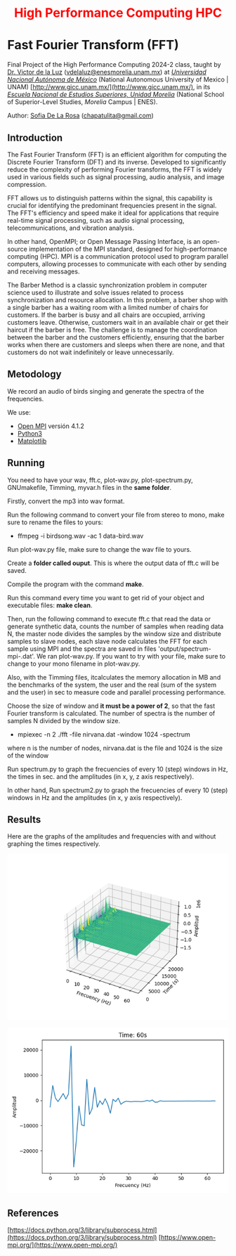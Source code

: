 <h1 align="center" style="color:red;">  High Performance Computing HPC </h1>

# Fast Fourier Transform (FFT)

Final Project of the High Performance Computing 2024-2 class, taught by [Dr. Victor de la Luz](https://github.com/itztli) (<vdelaluz@enesmorelia.unam.mx>) at *[Universidad Nacional Autónoma de México](https://www.unam.mx/)* (National Autonomous University of Mexico | UNAM) [http://www.gicc.unam.mx/](http://www.gicc.unam.mx/), in its *[Escuela Nacional de Estudios Superiores, Unidad Morelia](https://www.enesmorelia.unam.mx/)* (National School of Superior-Level Studies, *Morelia* Campus | ENES).

Author: 
[Sofia De La Rosa](https://github.com/SofiaDeLaRosa) (<chapatulita@gmail.com>)

## Introduction

The Fast Fourier Transform (FFT) is an efficient algorithm for computing the Discrete Fourier Transform (DFT) and its inverse. Developed to significantly reduce the complexity of performing Fourier transforms, the FFT is widely used in various fields such as signal processing, audio analysis, and image compression.

FFT allows us to distinguish patterns within the signal, this capability is crucial for identifying the predominant frequencies present in the signal. The FFT's efficiency and speed make it ideal for applications that require real-time signal processing, such as audio signal processing, telecommunications, and vibration analysis.

In other hand, OpenMPI; or Open Message Passing Interface, is an open-source implementation of the MPI standard, designed for high-performance computing (HPC). MPI is a communication protocol used to program parallel computers, allowing processes to communicate with each other by sending and receiving messages.

The Barber Method is a classic synchronization problem in computer science used to illustrate and solve issues related to process synchronization and resource allocation. In this problem, a barber shop with a single barber has a waiting room with a limited number of chairs for customers. If the barber is busy and all chairs are occupied, arriving customers leave. Otherwise, customers wait in an available chair or get their haircut if the barber is free. The challenge is to manage the coordination between the barber and the customers efficiently, ensuring that the barber works when there are customers and sleeps when there are none, and that customers do not wait indefinitely or leave unnecessarily.

##  Metodology

We record an audio of birds singing and generate the spectra of the frequencies.
  
We use:

* [Open MPI](https://www.open-mpi.org/) versión 4.1.2
* [Python3](https://www.python.org/downloads/)
* [Matplotlib](https://matplotlib.org/)

##  Running

You need to have your wav, fft.c, plot-wav.py, plot-spectrum.py, GNUmakefile, Timming, myvar.h files in the **same folder**.

Firstly, convert the mp3 into wav format.

Run the following command to convert your file from stereo to mono, make sure to rename the files to yours:

* ffmpeg -i birdsong.wav -ac 1 data-bird.wav

Run plot-wav.py file, make sure to change the wav file to yours.

Create a **folder called ouput**. This is where the output data of fft.c will be saved.

Compile the program with the command **make**. 

Run this command every time you want to get rid of your object and executable files: **make clean**.

Then, run the following command to execute fft.c that read the data or generate synthetic data, counts the number of samples when reading data N, the master node divides the samples by the window size and distribute samples to slave nodes, each slave node calculates the FFT for each sample using MPI and the spectra are saved in files 'output/spectrum-mpi-<index>.dat'. 
We ran plot-wav.py. If you want to try with your file, make sure to change to your mono filename in plot-wav.py.

Also, with the Timming files, itcalculates the memory allocation in MB and the benchmarks of the system, the user and the real (sum of the system and the user) in sec to measure code and parallel processing performance.

Choose the size of window and **it must be a power of 2**, so that the fast Fourier transform is calculated. The number of spectra is the number of samples N divided by the window size.

* mpiexec -n 2 ./fft -file nirvana.dat -window 1024 -spectrum

where n is the number of nodes, nirvana.dat is the file and 1024 is the size of the window 

Run spectrum.py to graph the frecuencies of every 10 (step) windows in Hz, the times in sec. and the amplitudes (in x, y, z axis respectively).

In other hand, Run spectrum2.py to graph the frecuencies of every 10 (step) windows in Hz and the amplitudes (in x, y axis respectively).

## Results

Here are the graphs of the amplitudes and frequencies with and without graphing the times respectively.

![alt text](https://github.com/SofiaDeLaRosa/FFT/blob/main/3Dspectrum.png) 

![alt text](https://github.com/SofiaDeLaRosa/FFT/blob/main/spectrum_6.png) 


## References 
 
[https://docs.python.org/3/library/subprocess.html](https://docs.python.org/3/library/subprocess.html)
[https://www.open-mpi.org/](https://www.open-mpi.org/)
